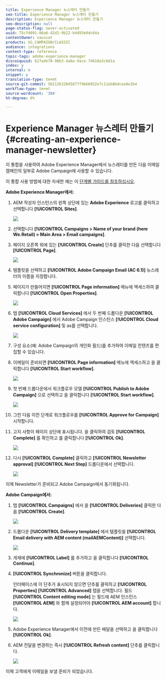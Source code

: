 ```yaml
---
title: Experience Manager 뉴스레터 만들기
seo-title: Experience Manager 뉴스레터 만들기
description: Experience Manager 뉴스레터 만들기
seo-description: null
page-status-flag: never-activated
uuid: 75cf4891-06a6-42d2-9b22-b4d93e0dc64a
contentOwner: sauviat
products: SG_CAMPAIGN/CLASSIC
audience: integrations
content-type: reference
topic-tags: adobe-experience-manager
discoiquuid: 627ade78-96b3-4a6e-9ace-74610a3c8d1a
index: y
internal: n
snippet: y
translation-type: tm+mt
source-git-commit: 56212b320d5077f9b66952e7c11eb8bdcea9e3b4
workflow-type: tm+mt
source-wordcount: '304'
ht-degree: 0%

---
```



# Experience Manager 뉴스레터 만들기{#creating-an-experience-manager-newsletter}

이 통합을 사용하여 Adobe Experience Manager에서 뉴스레터를 만든 다음 이메일 캠페인의 일부로 Adobe Campaign에 사용할 수 있습니다.

이 통합 사용 방법에 대한 자세한 예는 이 [단계별 가이드를 참조하십시오](https://docs.campaign.adobe.com/doc/AC/getting_started/EN/aem.html).

**Adobe Experience Manager에서:**

1. AEM 작성자 인스턴스의 왼쪽 상단에 있는 **Adobe Experience** 로고를 클릭하고 선택합니다 **[!UICONTROL Sites]**.

   ![](assets/aem_uc_1.png)

1. 선택합니다 **[!UICONTROL Campaigns > Name of your brand (here We.Retail) > Main Area > Email campaigns]**.
1. 페이지 오른쪽 위에 있는 **[!UICONTROL Create]** 단추를 클릭한 다음 선택합니다 **[!UICONTROL Page]**.

   ![](assets/aem_uc_2.png)

1. 템플릿을 선택하고 **[!UICONTROL Adobe Campaign Email (AC 6.1)]** 뉴스레터의 이름을 지정합니다.
1. 페이지가 만들어지면 **[!UICONTROL Page information]** 메뉴에 액세스하여 클릭합니다 **[!UICONTROL Open Properties]**.

   ![](assets/aem_uc_3.png)

1. 탭 **[!UICONTROL Cloud Services]** 에서 두 번째 드롭다운 **[!UICONTROL Adobe Campaign]** 에서 Adobe Campaign 인스턴스 **[!UICONTROL Cloud service configuration]** 및 as를 선택합니다.

   ![](assets/aem_uc_4.png)

1. 구성 요소(예: Adobe Campaign의 개인화 필드)를 추가하여 이메일 컨텐츠를 편집할 수 있습니다.
1. 이메일이 준비되면 **[!UICONTROL Page information]** 메뉴에 액세스하고 을 클릭합니다 **[!UICONTROL Start workflow]**.

   ![](assets/aem_uc_5.png)

1. 첫 번째 드롭다운에서 워크플로우 모델 **[!UICONTROL Publish to Adobe Campaign]** 으로 선택하고 을 클릭합니다 **[!UICONTROL Start workflow]**.

   ![](assets/aem_uc_6.png)

1. 그런 다음 이전 단계로 워크플로우를 **[!UICONTROL Approve for Campaign]** 시작합니다.
1. 고지 사항이 페이지 상단에 표시됩니다. 을 클릭하여 검토 **[!UICONTROL Complete]** 를 확인하고 를 클릭합니다 **[!UICONTROL Ok]**.

   ![](assets/aem_uc_7.png)

1. 다시 **[!UICONTROL Complete]** 클릭하고 **[!UICONTROL Newsletter approval]** **[!UICONTROL Next Step]** 드롭다운에서 선택합니다.

   ![](assets/aem_uc_8.png)

이제 Newsletter가 준비되고 Adobe Campaign에서 동기화됩니다.

**Adobe Campaign에서:**

1. 탭 **[!UICONTROL Campaigns]** 에서 을 **[!UICONTROL Deliveries]** 클릭한 다음 **[!UICONTROL Create]**.

   ![](assets/aem_uc_9.png)

1. 드롭다운 **[!UICONTROL Delivery template]** 에서 템플릿을 **[!UICONTROL Email delivery with AEM content (mailAEMContent)]** 선택합니다.

   ![](assets/aem_uc_10.png)

1. 게재에 **[!UICONTROL Label]** 를 추가하고 을 클릭합니다 **[!UICONTROL Continue]**.
1. **[!UICONTROL Synchronize]** 버튼을 클릭합니다. 

   인터페이스에 이 단추가 표시되지 않으면 단추를 클릭하고 **[!UICONTROL Properties]** **[!UICONTROL Advanced]** 탭을 선택합니다. 필드 **[!UICONTROL Content editing mode]** 는 필드에 AEM 인스턴스 **[!UICONTROL AEM]** 와 함께 설정되어야 **[!UICONTROL AEM account]** 합니다.

   ![](assets/aem_uc_11.png)

1. Adobe Experience Manager에서 이전에 만든 배달을 선택하고 을 클릭합니다 **[!UICONTROL Ok]**.
1. AEM 전달을 변경하는 즉시 **[!UICONTROL Refresh content]** 단추를 클릭합니다.

   ![](assets/aem_uc_12.png)

이제 고객에게 이메일을 보낼 준비가 되었습니다.
